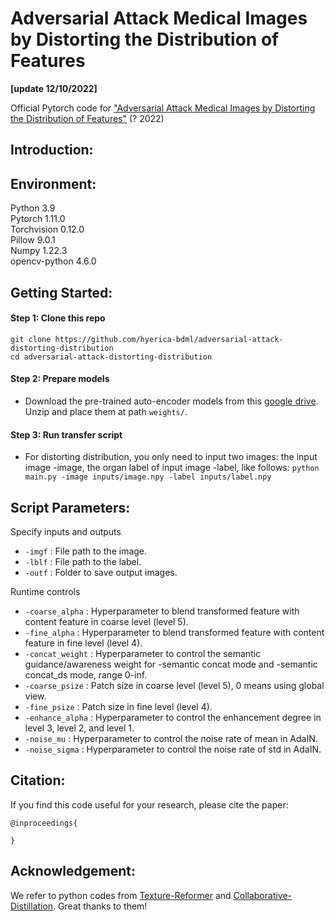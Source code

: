 # Adversarial Attack Medical Images by Distorting the Distribution of Features
**[update 12/10/2022]**

Official Pytorch code for ["Adversarial Attack Medical Images by Distorting the Distribution of Features"]() (? 2022)

## Introduction:



## Environment:
Python 3.9  
Pytorch 1.11.0  
Torchvision 0.12.0  
Pillow 9.0.1  
Numpy 1.22.3  
opencv-python 4.6.0  

## Getting Started:
#### Step 1: Clone this repo

`git clone https://github.com/hyerica-bdml/adversarial-attack-distorting-distribution`  
`cd adversarial-attack-distorting-distribution`

#### Step 2: Prepare models

- Download the pre-trained auto-encoder models from this [google drive](). Unzip and place them at path `weights/`.

#### Step 3: Run transfer script

- For distorting distribution, you only need to input two images: the input image -image, the organ label of input image -label, like follows:
`python main.py -image inputs/image.npy -label inputs/label.npy`


## Script Parameters:
Specify inputs and outputs

- `-imgf` : File path to the image.
- `-lblf` : File path to the label.
- `-outf` : Folder to save output images.

Runtime controls

- `-coarse_alpha` : Hyperparameter to blend transformed feature with content feature in coarse level (level 5).
- `-fine_alpha` : Hyperparameter to blend transformed feature with content feature in fine level (level 4).
- `-concat_weight` : Hyperparameter to control the semantic guidance/awareness weight for -semantic concat mode and -semantic concat_ds mode, range 0-inf.
- `-coarse_psize` : Patch size in coarse level (level 5), 0 means using global view.
- `-fine_psize` : Patch size in fine level (level 4).
- `-enhance_alpha` : Hyperparameter to control the enhancement degree in level 3, level 2, and level 1.
- `-noise_mu` : Hyperparameter to control the noise rate of mean in AdaIN.
- `-noise_sigma` : Hyperparameter to control the noise rate of std in AdaIN.

## Citation:
If you find this code useful for your research, please cite the paper:
```
@inproceedings{

}
```

## Acknowledgement:
We refer to python codes from [Texture-Reformer](https://github.com/EndyWon/Texture-Reformer) and [Collaborative-Distillation](https://github.com/MingSun-Tse/Collaborative-Distillation). Great thanks to them!
